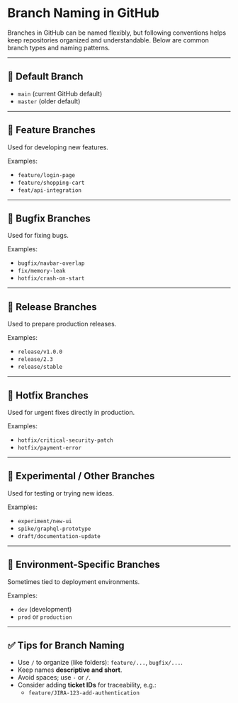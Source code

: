 # Branch Naming in GitHub

Branches in GitHub can be named flexibly, but following conventions helps keep repositories organized and understandable. Below are common branch types and naming patterns.

---

## 🔹 Default Branch
- `main` (current GitHub default)  
- `master` (older default)

---

## 🔹 Feature Branches
Used for developing new features.

Examples:
- `feature/login-page`
- `feature/shopping-cart`
- `feat/api-integration`

---

## 🔹 Bugfix Branches
Used for fixing bugs.

Examples:
- `bugfix/navbar-overlap`
- `fix/memory-leak`
- `hotfix/crash-on-start`

---

## 🔹 Release Branches
Used to prepare production releases.

Examples:
- `release/v1.0.0`
- `release/2.3`
- `release/stable`

---

## 🔹 Hotfix Branches
Used for urgent fixes directly in production.

Examples:
- `hotfix/critical-security-patch`
- `hotfix/payment-error`

---

## 🔹 Experimental / Other Branches
Used for testing or trying new ideas.

Examples:
- `experiment/new-ui`
- `spike/graphql-prototype`
- `draft/documentation-update`

---

## 🔹 Environment-Specific Branches
Sometimes tied to deployment environments.

Examples:
- `dev` (development)  
- `prod` or `production`

---

## ✅ Tips for Branch Naming
- Use `/` to organize (like folders): `feature/...`, `bugfix/...`.  
- Keep names **descriptive and short**.  
- Avoid spaces; use `-` or `/`.  
- Consider adding **ticket IDs** for traceability, e.g.:
  - `feature/JIRA-123-add-authentication`

